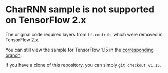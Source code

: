 # CharRNN sample is not supported on TensorFlow 2.x

The original code required layers from `tf.contrib`, which were removed in TensorFlow 2.x.

You can still view the sample for TensorFlow 1.15 in the
[corresponding branch](https://github.com/losttech/Gradient-Samples/tree/v1.15/CharRNN).

If you have a clone of this repository, you can simply `git checkout v1.15`.
